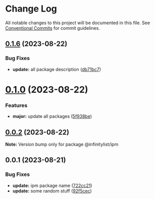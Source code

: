 # Change Log

All notable changes to this project will be documented in this file.
See [Conventional Commits](https://conventionalcommits.org) for commit guidelines.

## [0.1.6](https://github.com/InfinityBotList/node-sdk/compare/v0.1.5...v0.1.6) (2023-08-22)

### Bug Fixes

-   **update:** all package description ([db71bc7](https://github.com/InfinityBotList/node-sdk/commit/db71bc7d31dfd49a39f91e5cf22a84578488e412))

# [0.1.0](https://github.com/InfinityBotList/node-sdk/compare/v0.0.2-patch1...v0.1.0) (2023-08-22)

### Features

-   **major:** update all packages ([5f938be](https://github.com/InfinityBotList/node-sdk/commit/5f938be742864bc69b6579ceb667f367d169c971))

## [0.0.2](https://github.com/InfinityBotList/node-sdk/compare/@infinitylist/ipm@0.0.1...@infinitylist/ipm@0.0.2) (2023-08-22)

**Note:** Version bump only for package @infinitylist/ipm

## 0.0.1 (2023-08-21)

### Bug Fixes

-   **update:** ipm package name ([722cc21](https://github.com/InfinityBotList/node-sdk/commit/722cc2108e00c5e6a6576c6340874779b1722656))
-   **update:** some random stuff ([92f5cec](https://github.com/InfinityBotList/node-sdk/commit/92f5ceca74793757497e4f6a18c7f0c9cc5797f3))
